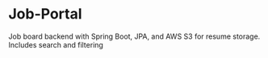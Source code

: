 # Job-Portal
Job board backend with Spring Boot, JPA, and AWS S3 for resume storage. Includes search and filtering
